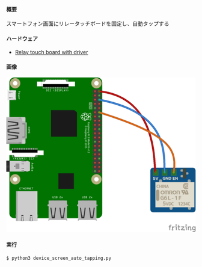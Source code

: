 #### 概要

スマートフォン画面にリレータッチボードを固定し、自動タップする

#### ハードウェア

+ [Relay touch board with driver](https://amzn.to/2UU1fmk)

#### 画像

![回路図](device_screen_auto_tapping_ブレッドボード.png)

#### 実行

```
$ python3 device_screen_auto_tapping.py
```
